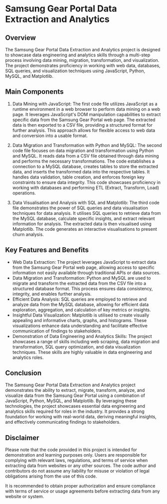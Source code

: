 # Samsung Gear Portal Data Extraction and Analytics

## Overview
The Samsung Gear Portal Data Extraction and Analytics project is designed to showcase data engineering and analytics skills through a multi-step process involving data mining, migration, transformation, and visualization. The project demonstrates proficiency in working with web data, databases, SQL queries, and visualization techniques using JavaScript, Python, MySQL, and Matplotlib.

## Main Components
1. Data Mining with JavaScript: The first code file utilizes JavaScript as a runtime environment in a web browser to perform data mining on a web page. It leverages JavaScript's DOM manipulation capabilities to extract specific data from the Samsung Gear Portal web page. The extracted data is then exported to a CSV file, providing a structured format for further analysis. This approach allows for flexible access to web data and conversion into a usable format.

2. Data Migration and Transformation with Python and MySQL: The second code file focuses on data migration and transformation using Python and MySQL. It reads data from a CSV file obtained through data mining and performs the necessary transformations. The code establishes a connection to a MySQL database, creates tables to store the extracted data, and inserts the transformed data into the respective tables. It handles data validation, table creation, and enforces foreign key constraints to ensure data integrity. This code showcases proficiency in working with databases and performing ETL (Extract, Transform, Load) operations.

3. Data Visualisation and Analysis with SQL and Matplotlib: The third code file demonstrates the power of SQL queries and data visualisation techniques for data analysis. It utilises SQL queries to retrieve data from the MySQL database, calculate specific insights, and extract relevant information for analysis. The extracted data is then visualised using Matplotlib. The code generates an interactive visualisations to present churn analysis.

## Key Features and Benefits
- Web Data Extraction: The project leverages JavaScript to extract data from the Samsung Gear Portal web page, allowing access to specific information not easily available through traditional APIs or data sources.
- Data Migration and Transformation: Python and MySQL are used to migrate and transform the extracted data from the CSV file into a structured database format. This process ensures data consistency, integrity, and enables further analysis.
- Efficient Data Analysis: SQL queries are employed to retrieve and analyze data from the MySQL database, allowing for efficient data exploration, aggregation, and calculation of key metrics or insights.
- Insightful Data Visualization: Matplotlib is utilised to create visually appealing and informative charts, graphs, and histograms. These visualizations enhance data understanding and facilitate effective communication of findings to stakeholders.
- Demonstration of Data Engineering and Analytics Skills: The project showcases a range of skills including web scraping, data migration and transformation, SQL query optimization, and data visualization techniques. These skills are highly valuable in data engineering and analytics roles.


## Conclusion
The Samsung Gear Portal Data Extraction and Analytics project demonstrates the ability to extract, migrate, transform, analyze, and visualize data from the Samsung Gear Portal using a combination of JavaScript, Python, MySQL, and Matplotlib. By leveraging these technologies, the project showcases essential data engineering and analytics skills required for roles in the industry. It provides a strong foundation for working with real-world data, deriving meaningful insights, and effectively communicating findings to stakeholders.

## Disclaimer
Please note that the code provided in this project is intended for demonstration and learning purposes only. Users are responsible for complying with relevant laws, regulations, and terms of service when extracting data from websites or any other sources. The code author and contributors do not assume any liability for misuse or violation of legal obligations arising from the use of this code.

It is recommended to obtain proper authorization and ensure compliance with terms of service or usage agreements before extracting data from any website or system.
